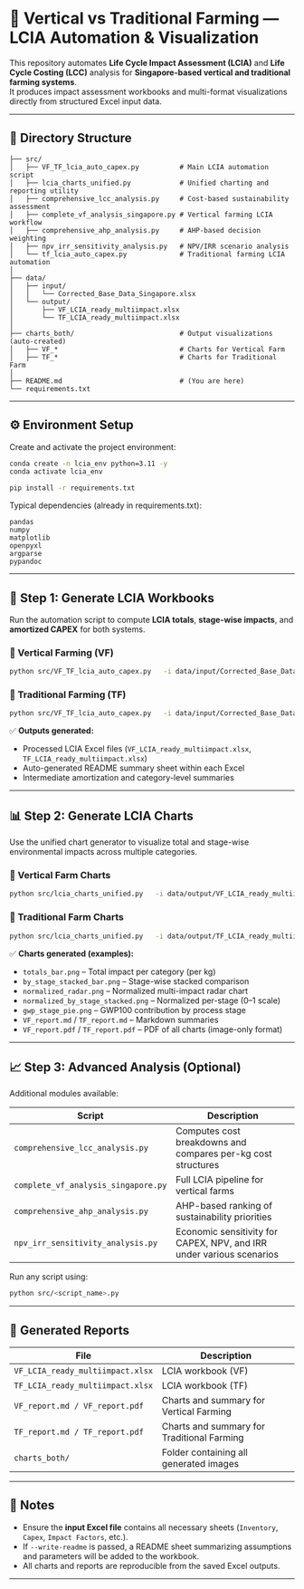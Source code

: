 # 🌱 Vertical vs Traditional Farming — LCIA Automation & Visualization

This repository automates **Life Cycle Impact Assessment (LCIA)** and **Life Cycle Costing (LCC)** analysis for **Singapore-based vertical and traditional farming systems**.  
It produces impact assessment workbooks and multi-format visualizations directly from structured Excel input data.

---

## 📂 Directory Structure

```
├── src/
│   ├── VF_TF_lcia_auto_capex.py          # Main LCIA automation script
│   ├── lcia_charts_unified.py            # Unified charting and reporting utility
│   ├── comprehensive_lcc_analysis.py     # Cost-based sustainability assessment
│   ├── complete_vf_analysis_singapore.py # Vertical farming LCIA workflow
│   ├── comprehensive_ahp_analysis.py     # AHP-based decision weighting
│   ├── npv_irr_sensitivity_analysis.py   # NPV/IRR scenario analysis
│   └── tf_lcia_auto_capex.py             # Traditional farming LCIA automation
│
├── data/
│   ├── input/
│   │   └── Corrected_Base_Data_Singapore.xlsx
│   └── output/
│       ├── VF_LCIA_ready_multiimpact.xlsx
│       └── TF_LCIA_ready_multiimpact.xlsx
│
├── charts_both/                          # Output visualizations (auto-created)
│   ├── VF_*                              # Charts for Vertical Farm
│   ├── TF_*                              # Charts for Traditional Farm
│
├── README.md                             # (You are here)
└── requirements.txt
```

---

## ⚙️ Environment Setup

Create and activate the project environment:

```bash
conda create -n lcia_env python=3.11 -y
conda activate lcia_env

pip install -r requirements.txt
```

Typical dependencies (already in requirements.txt):
```
pandas
numpy
matplotlib
openpyxl
argparse
pypandoc
```

---

## 🧮 Step 1: Generate LCIA Workbooks

Run the automation script to compute **LCIA totals**, **stage-wise impacts**, and **amortized CAPEX** for both systems.

### 🔹 Vertical Farming (VF)
```bash
python src/VF_TF_lcia_auto_capex.py   -i data/input/Corrected_Base_Data_Singapore.xlsx   -s VF   -o data/output/VF_LCIA_ready_multiimpact.xlsx   --write-readme
```

### 🔹 Traditional Farming (TF)
```bash
python src/VF_TF_lcia_auto_capex.py   -i data/input/Corrected_Base_Data_Singapore.xlsx   -s TF   -o data/output/TF_LCIA_ready_multiimpact.xlsx   --write-readme
```

✅ **Outputs generated:**
- Processed LCIA Excel files (`VF_LCIA_ready_multiimpact.xlsx`, `TF_LCIA_ready_multiimpact.xlsx`)
- Auto-generated README summary sheet within each Excel
- Intermediate amortization and category-level summaries

---

## 📊 Step 2: Generate LCIA Charts

Use the unified chart generator to visualize total and stage-wise environmental impacts across multiple categories.

### 🔹 Vertical Farm Charts
```bash
python src/lcia_charts_unified.py   -i data/output/VF_LCIA_ready_multiimpact.xlsx   -o charts_both   --label VF   --per-cat --normalized-by-stage   --write-md --md-file VF_report.md --md-title "Vertical Farm LCIA – Charts"   --images-only-pdf
```

### 🔹 Traditional Farm Charts
```bash
python src/lcia_charts_unified.py   -i data/output/TF_LCIA_ready_multiimpact.xlsx   -o charts_both   --label TF   --per-cat --normalized-by-stage   --write-md --md-file TF_report.md --md-title "Traditional Farm LCIA – Charts"   --images-only-pdf
```

✅ **Charts generated (examples):**
- `totals_bar.png` – Total impact per category (per kg)
- `by_stage_stacked_bar.png` – Stage-wise stacked comparison
- `normalized_radar.png` – Normalized multi-impact radar chart
- `normalized_by_stage_stacked.png` – Normalized per-stage (0–1 scale)
- `gwp_stage_pie.png` – GWP100 contribution by process stage
- `VF_report.md` / `TF_report.md` – Markdown summaries
- `VF_report.pdf` / `TF_report.pdf` – PDF of all charts (image-only format)

---

## 📈 Step 3: Advanced Analysis (Optional)

Additional modules available:

| Script | Description |
|--------|--------------|
| `comprehensive_lcc_analysis.py` | Computes cost breakdowns and compares per-kg cost structures |
| `complete_vf_analysis_singapore.py` | Full LCIA pipeline for vertical farms |
| `comprehensive_ahp_analysis.py` | AHP-based ranking of sustainability priorities |
| `npv_irr_sensitivity_analysis.py` | Economic sensitivity for CAPEX, NPV, and IRR under various scenarios |

Run any script using:
```bash
python src/<script_name>.py
```

---

## 📘 Generated Reports

| File | Description |
|------|--------------|
| `VF_LCIA_ready_multiimpact.xlsx` | LCIA workbook (VF) |
| `TF_LCIA_ready_multiimpact.xlsx` | LCIA workbook (TF) |
| `VF_report.md / VF_report.pdf` | Charts and summary for Vertical Farming |
| `TF_report.md / TF_report.pdf` | Charts and summary for Traditional Farming |
| `charts_both/` | Folder containing all generated images |

---

## 📑 Notes

- Ensure the **input Excel file** contains all necessary sheets (`Inventory`, `Capex`, `Impact Factors`, etc.).
- If `--write-readme` is passed, a README sheet summarizing assumptions and parameters will be added to the workbook.
- All charts and reports are reproducible from the saved Excel outputs.

---

